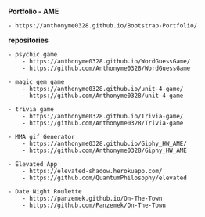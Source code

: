 **Portfolio - AME**
 
    - https://anthonyme0328.github.io/Bootstrap-Portfolio/

**repositories**

    - psychic game
        - https://anthonyme0328.github.io/WordGuessGame/
        - https://github.com/Anthonyme0328/WordGuessGame

    - magic gem game
        - https://anthonyme0328.github.io/unit-4-game/
        - https://github.com/Anthonyme0328/unit-4-game

    - trivia game
        - https://anthonyme0328.github.io/Trivia-game/
        - https://github.com/Anthonyme0328/Trivia-game

    - MMA gif Generator
        - https://anthonyme0328.github.io/Giphy_HW_AME/
        - https://github.com/Anthonyme0328/Giphy_HW_AME
    
    - Elevated App
        - https://elevated-shadow.herokuapp.com/
        - https://github.com/QuantumPhilosophy/elevated

    - Date Night Roulette
        - https://panzemek.github.io/On-The-Town
        - https://github.com/Panzemek/On-The-Town
    


